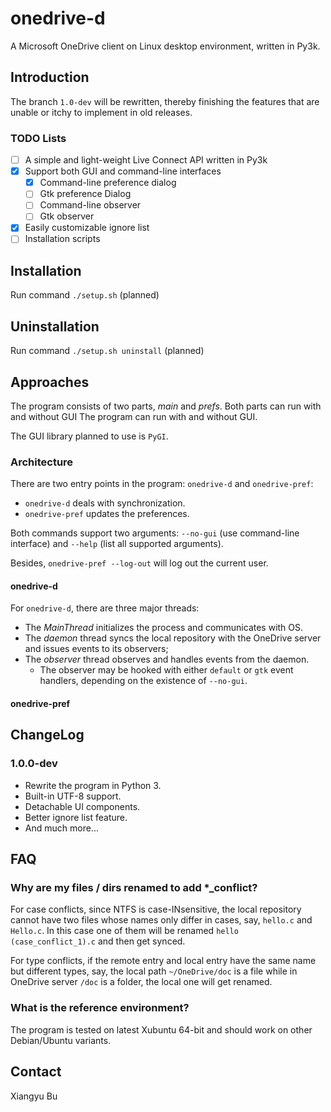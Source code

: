 # onedrive-d

A Microsoft OneDrive client on Linux desktop environment, written in Py3k.

## Introduction

The branch `1.0-dev` will be rewritten, thereby finishing the features
that are unable or itchy to implement in old releases.

### TODO Lists

 - [ ] A simple and light-weight Live Connect API written in Py3k
 - [X] Support both GUI and command-line interfaces
 	 - [X] Command-line preference dialog
 	 - [ ] Gtk preference Dialog
 	 - [ ] Command-line observer
 	 - [ ] Gtk observer
 - [X] Easily customizable ignore list
 - [ ] Installation scripts

## Installation

Run command `./setup.sh` (planned)

## Uninstallation

Run command `./setup.sh uninstall` (planned)

## Approaches

The program consists of two parts, *main* and *prefs*. Both parts can run with and without GUI The program can run with and without GUI.

The GUI library planned to use is `PyGI`.

### Architecture

There are two entry points in the program: `onedrive-d` and `onedrive-pref`:

 * `onedrive-d` deals with synchronization.
 * `onedrive-pref` updates the preferences.

Both commands support two arguments: `--no-gui` (use command-line interface) and `--help` (list all supported arguments).

Besides, `onedrive-pref --log-out` will log out the current user.

#### onedrive-d

For `onedrive-d`, there are three major threads:

 * The *MainThread* initializes the process and communicates with OS.
 * The *daemon* thread syncs the local repository with the OneDrive server and issues events to its observers;
 * The *observer* thread observes and handles events from the daemon.
 	 * The observer may be hooked with either `default` or `gtk` event handlers, depending on the existence of `--no-gui`.

#### onedrive-pref

## ChangeLog

### 1.0.0-dev

 * Rewrite the program in Python 3.
 * Built-in UTF-8 support.
 * Detachable UI components.
 * Better ignore list feature.
 * And much more...

## FAQ

### Why are my files / dirs renamed to add *_conflict?

For case conflicts, since NTFS is case-INsensitive, the local 
repository cannot have two files whose names only differ in cases, say, `hello.c`
and `Hello.c`. In this case one of them will be renamed `hello (case_conflict_1).c`
and then get synced.

For type conflicts, if the remote entry and local entry have the same
name but different types, say, the local path `~/OneDrive/doc` is a file
while in OneDrive server `/doc` is a folder, the local one will get renamed.

### What is the reference environment?

The program is tested on latest Xubuntu 64-bit and should work on other Debian/Ubuntu variants.

## Contact

Xiangyu Bu